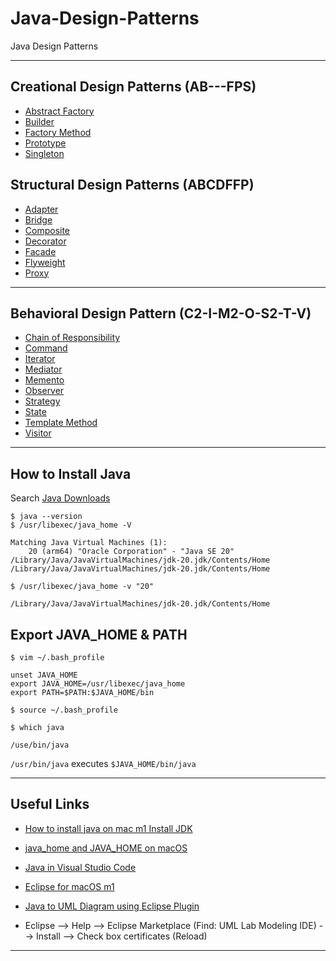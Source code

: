 # Java-Design-Patterns
Java Design Patterns

***

## Creational Design Patterns (AB---FPS)

* [Abstract Factory](https://github.com/muarshad01/Java-Design-Patterns/tree/main/Creational_Design_Patterns/Abstract_Factory)
* [Builder](https://github.com/muarshad01/Java-Design-Patterns/tree/main/Creational_Design_Patterns/Builder)
* [Factory Method](https://github.com/muarshad01/Java-Design-Patterns/tree/main/Creational_Design_Patterns/Factory_Method)
* [Prototype](https://github.com/muarshad01/Java-Design-Patterns/tree/main/Creational_Design_Patterns/Prototype)
* [Singleton](https://github.com/muarshad01/Java-Design-Patterns/tree/main/Creational_Design_Patterns/Singleton)

## Structural Design Patterns (ABCDFFP)

* [Adapter](https://github.com/muarshad01/Java-Design-Patterns/tree/main/Structural_Design_Patterns/Adapter)
* [Bridge](https://github.com/muarshad01/Java-Design-Patterns/tree/main/Structural_Design_Patterns/Bridge)
* [Composite](https://github.com/muarshad01/Java-Design-Patterns/tree/main/Structural_Design_Patterns/Composite)
* [Decorator](https://github.com/muarshad01/Java-Design-Patterns/tree/main/Structural_Design_Patterns/Decorator)
* [Facade](https://github.com/muarshad01/Java-Design-Patterns/tree/main/Structural_Design_Patterns/Facade)
* [Flyweight](https://github.com/muarshad01/Java-Design-Patterns/tree/main/Structural_Design_Patterns/Flyweight)
* [Proxy](https://github.com/muarshad01/Java-Design-Patterns/tree/main/Structural_Design_Patterns/Proxy)

***

## Behavioral Design Pattern (C2-I-M2-O-S2-T-V)

* [Chain of Responsibility](https://github.com/muarshad01/Java-Design-Patterns/tree/main/Behavioral_Design_Pattern/ChainOfResponsibility)
* [Command](https://github.com/muarshad01/Java-Design-Patterns/tree/main/Behavioral_Design_Pattern/Command)
* [Iterator](https://github.com/muarshad01/Java-Design-Patterns/tree/main/Behavioral_Design_Pattern/Iterator)
* [Mediator](https://github.com/muarshad01/Java-Design-Patterns/tree/main/Behavioral_Design_Pattern/Mediator)
* [Memento](https://github.com/muarshad01/Java-Design-Patterns/tree/main/Behavioral_Design_Pattern/Memento)
* [Observer](https://github.com/muarshad01/Java-Design-Patterns/tree/main/Behavioral_Design_Pattern/Observer)
* [Strategy](https://github.com/muarshad01/Java-Design-Patterns/tree/main/Behavioral_Design_Pattern/Strategy)
* [State]()
* [Template Method](https://github.com/muarshad01/Java-Design-Patterns/tree/main/Behavioral_Design_Pattern/TemplateMethod)
* [Visitor](https://github.com/muarshad01/Java-Design-Patterns/tree/main/Behavioral_Design_Pattern/Visitor)

***

## How to Install Java

Search [Java Downloads](https://www.oracle.com/java/technologies/downloads/)

```
$ java --version
$ /usr/libexec/java_home -V 

Matching Java Virtual Machines (1):
    20 (arm64) "Oracle Corporation" - "Java SE 20" /Library/Java/JavaVirtualMachines/jdk-20.jdk/Contents/Home
/Library/Java/JavaVirtualMachines/jdk-20.jdk/Contents/Home
```

```
$ /usr/libexec/java_home -v "20"

/Library/Java/JavaVirtualMachines/jdk-20.jdk/Contents/Home
```

## Export JAVA_HOME & PATH

```
$ vim ~/.bash_profile

unset JAVA_HOME
export JAVA_HOME=/usr/libexec/java_home
export PATH=$PATH:$JAVA_HOME/bin

$ source ~/.bash_profile
```

```
$ which java

/use/bin/java
```

`/usr/bin/java` executes `$JAVA_HOME/bin/java`

***

## Useful Links

* [How to install java on mac m1 Install JDK](https://www.youtube.com/watch?v=2VxsPtZVfPE)

* [java_home and JAVA_HOME on macOS](https://medium.com/notes-for-geeks/java-home-and-java-home-on-macos-f246cab643bd)

* [Java in Visual Studio Code](https://code.visualstudio.com/docs/languages/java)

* [Eclipse for macOS m1](https://www.eclipse.org/downloads/packages/2022-06m1)

* [Java to UML Diagram using Eclipse Plugin](https://marketplace.eclipse.org/search/site/UML)

* Eclipse --> Help --> Eclipse Marketplace (Find: UML Lab Modeling IDE) --> Install --> Check box certificates (Reload)
***
